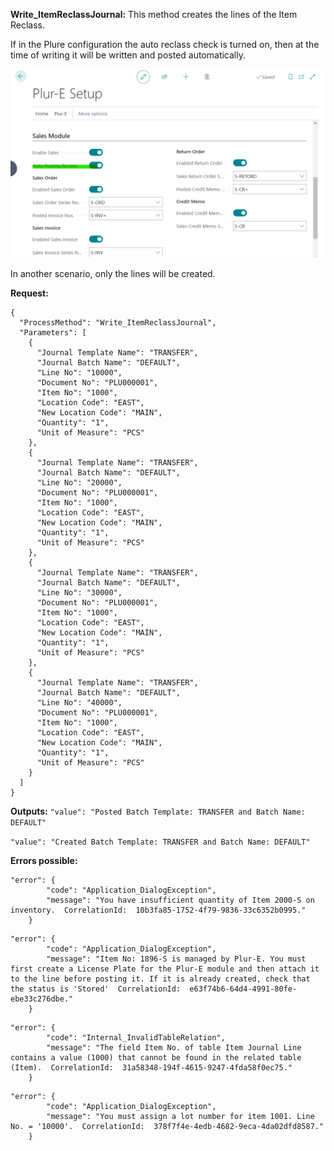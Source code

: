 **Write_ItemReclassJournal:**
This method creates the lines of the Item Reclass.

If in the Plure configuration the auto reclass check is turned on, then at the time of writing it will be written and posted automatically.

![image.png](/.attachments/image-49025a53-995d-4fe3-b84a-fa30ef4e6b08.png)

In another scenario, only the lines will be created.



**Request:**

```
{
  "ProcessMethod": "Write_ItemReclassJournal",
  "Parameters": [
    {
      "Journal Template Name": "TRANSFER",
      "Journal Batch Name": "DEFAULT",
      "Line No": "10000",
      "Document No": "PLU000001",
      "Item No": "1000",
      "Location Code": "EAST",
      "New Location Code": "MAIN",
      "Quantity": "1",
      "Unit of Measure": "PCS"
    },
    {
      "Journal Template Name": "TRANSFER",
      "Journal Batch Name": "DEFAULT",
      "Line No": "20000",
      "Document No": "PLU000001",
      "Item No": "1000",
      "Location Code": "EAST",
      "New Location Code": "MAIN",
      "Quantity": "1",
      "Unit of Measure": "PCS"
    },
    {
      "Journal Template Name": "TRANSFER",
      "Journal Batch Name": "DEFAULT",
      "Line No": "30000",
      "Document No": "PLU000001",
      "Item No": "1000",
      "Location Code": "EAST",
      "New Location Code": "MAIN",
      "Quantity": "1",
      "Unit of Measure": "PCS"
    },
    {
      "Journal Template Name": "TRANSFER",
      "Journal Batch Name": "DEFAULT",
      "Line No": "40000",
      "Document No": "PLU000001",
      "Item No": "1000",
      "Location Code": "EAST",
      "New Location Code": "MAIN",
      "Quantity": "1",
      "Unit of Measure": "PCS"
    }
  ]
}
```

**Outputs:**
 `"value": "Posted Batch Template: TRANSFER and Batch Name: DEFAULT"`

 `"value": "Created Batch Template: TRANSFER and Batch Name: DEFAULT"`

**Errors possible:**
 
```
"error": {
        "code": "Application_DialogException",
        "message": "You have insufficient quantity of Item 2000-S on inventory.  CorrelationId:  10b3fa85-1752-4f79-9836-33c6352b0995."
    }
```

```
"error": {
        "code": "Application_DialogException",
        "message": "Item No: 1896-S is managed by Plur-E. You must first create a License Plate for the Plur-E module and then attach it to the line before posting it. If it is already created, check that the status is 'Stored'  CorrelationId:  e63f74b6-64d4-4991-80fe-ebe33c276dbe."
    }
```

    
```
"error": {
        "code": "Internal_InvalidTableRelation",
        "message": "The field Item No. of table Item Journal Line contains a value (1000) that cannot be found in the related table (Item).  CorrelationId:  31a58348-194f-4615-9247-4fda58f0ec75."
    }
```

    
```
"error": {
        "code": "Application_DialogException",
        "message": "You must assign a lot number for item 1001. Line No. = '10000'.  CorrelationId:  378f7f4e-4edb-4682-9eca-4da02dfd8587."
    }
```




